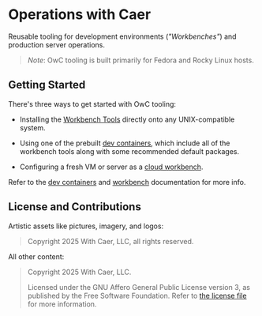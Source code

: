 # **O**perations **w**ith **C**aer

Reusable tooling for development environments (_"Workbenches"_)
and production server operations.

> _Note_: OwC tooling is built primarily for Fedora and Rocky Linux hosts.

## Getting Started

There's three ways to get started with OwC tooling:

- Installing the [Workbench Tools](workbench/README.md#workbench-tools)
directly onto any UNIX-compatible system.

- Using one of the prebuilt [dev containers](devcontainers), which include
all of the workbench tools along with some recommended default packages.

- Configuring a fresh VM or server as a [cloud workbench](workbench/README.md#with-a-vmservercomputer).

Refer to the [dev containers](devcontainers/) and [workbench](workbench/)
documentation for more info.

## License and Contributions 

Artistic assets like pictures, imagery, and logos:
> Copyright 2025 With Caer, LLC, all rights reserved.

All other content:
> Copyright 2025 With Caer, LLC.
> 
> Licensed under the GNU Affero General Public License version 3,
> as published by the Free Software Foundation. Refer to 
> [the license file](LICENSE.txt) for more information.